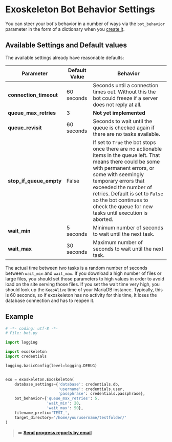 # Exoskeleton Bot Behavior Settings

You can steer your bot's behavior in a number of ways via the `bot_behavior` parameter in the form of a dictionary when you [create it](create-a-bot.md "How to create a bot object").

## Available Settings and Default values

The available settings already have reasonable defaults:

| Parameter  | Default Value | Behavior |
| ------------- | ------------- | ------------- |
| **connection_timeout** | 60 seconds | Seconds until a connection times out. Without this the bot could freeze if a server does not reply at all. |
| **queue_max_retries** | 3 | **Not yet implemented**
| **queue_revisit** | 60 seconds | Seconds to wait until the queue is checked again if there are no tasks available. |
| **stop_if_queue_empty** | False | If set to `True` the bot stops once there are no actionable items in the queue left. That means there could be some with permanent errors, or some with seemingly temporary errors that exceeded the number of retries. Default is set to `False` so the bot continues to check the queue for new tasks until execution is aborted. |
| **wait_min** | 5 seconds | Minimum number of seconds to wait until the next task. |
| **wait_max** | 30 seconds | Maximum number of seconds to wait until the next task. |

The actual time between two tasks is a random number of seconds between `wait_min` and `wait_max`. If you download a high number of files or large files, you should set those parameters to high values in order to avoid load on the site serving those files. If you set the wait time very high, you should look up the `KeepAlive` time of your MariaDB instance. Typically, this is 60 seconds, so if exoskeleton has no activity for this time, it loses the database connection and has to reopen it.

## Example

```python
# -*- coding: utf-8 -*-
# File: bot.py

import logging

import exoskeleton
import credentials

logging.basicConfig(level=logging.DEBUG)


exo = exoskeleton.Exoskeleton(
    database_settings={'database': credentials.db,
                       'username': credentials.user,
                       'passphrase': credentials.passphrase},
    bot_behavior={'queue_max_retries': 5,
                  'wait_min': 20,
                  'wait_max': 50},
    filename_prefix='TEST_',
    target_directory='/home/yourusername/testfolder/'
)
```

> :arrow_right: **[Send progress reports by email](progress-reports-via-email.md)**